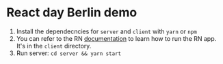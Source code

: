 # React day Berlin demo

1. Install the dependecncies for `server` and `client` with `yarn` or `npm`
2. You can refer to the RN [documentation](https://facebook.github.io/react-native/docs/getting-started) 
to learn how to run the RN app. It's in the `client` directory.
3. Run server: `cd server && yarn start`
